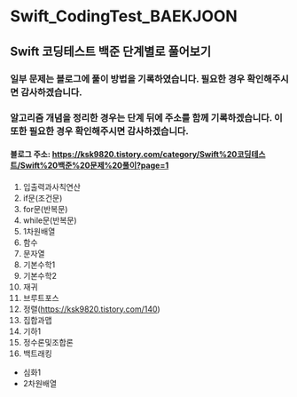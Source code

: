 # Swift_CodingTest_BAEKJOON

## Swift 코딩테스트 백준 단계별로 풀어보기
### 일부 문제는 블로그에 풀이 방법을 기록하였습니다. 필요한 경우 확인해주시면 감사하겠습니다.
### 알고리즘 개념을 정리한 경우는 단계 뒤에 주소를 함께 기록하겠습니다. 이 또한 필요한 경우 확인해주시면 감사하겠습니다.
#### 블로그 주소: https://ksk9820.tistory.com/category/Swift%20코딩테스트/Swift%20백준%20문제%20풀이?page=1

1. 입출력과사칙연산
2. if문(조건문)
3. for문(반복문)
4. while문(반복문)
5. 1차원배열
6. 함수
7. 문자열
8. 기본수학1
9. 기본수학2
10. 재귀
11. 브루트포스
12. 정렬(https://ksk9820.tistory.com/140)
13. 집합과맵
14. 기하1
15. 정수론및조합론
16. 백트래킹


- 심화1
- 2차원배열
